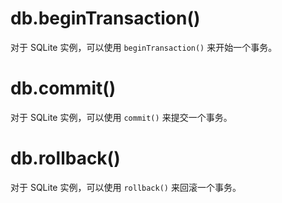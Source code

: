 # db.beginTransaction()

对于 SQLite 实例，可以使用 `beginTransaction()` 来开始一个事务。

# db.commit()

对于 SQLite 实例，可以使用 `commit()` 来提交一个事务。

# db.rollback()

对于 SQLite 实例，可以使用 `rollback()` 来回滚一个事务。